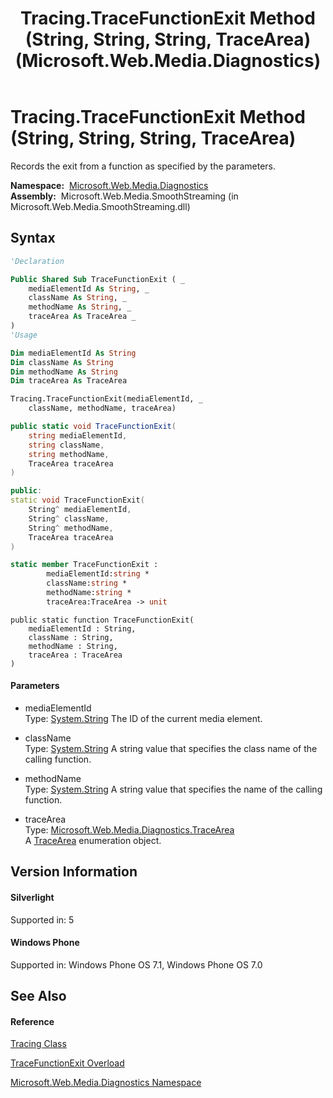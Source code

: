 ﻿---
title: Tracing.TraceFunctionExit Method (String, String, String, TraceArea) (Microsoft.Web.Media.Diagnostics)
TOCTitle: TraceFunctionExit Method (String, String, String, TraceArea)
ms:assetid: M:Microsoft.Web.Media.Diagnostics.Tracing.TraceFunctionExit(System.String,System.String,System.String,Microsoft.Web.Media.Diagnostics.TraceArea)
ms:mtpsurl: https://msdn.microsoft.com/en-us/library/microsoft.web.media.diagnostics.tracing.tracefunctionexit(v=VS.95)
ms:contentKeyID: 46307634
ms.date: 05/31/2012
mtps_version: v=VS.95
dev_langs:
- vb
- csharp
- c++
- fsharp
- jscript
api_location:
- Microsoft.Web.Media.SmoothStreaming.dll
api_name:
- Microsoft.Web.Media.Diagnostics.Tracing.TraceFunctionExit
api_type:
- Managed
topic_type:
- apiref
- kbSyntax
product_family_name: VS
ROBOTS: INDEX,FOLLOW
---

# Tracing.TraceFunctionExit Method (String, String, String, TraceArea)

Records the exit from a function as specified by the parameters.

**Namespace:**  [Microsoft.Web.Media.Diagnostics](microsoft-web-media-diagnostics-namespace_1.md)  
**Assembly:**  Microsoft.Web.Media.SmoothStreaming (in Microsoft.Web.Media.SmoothStreaming.dll)

## Syntax

``` vb
'Declaration

Public Shared Sub TraceFunctionExit ( _
    mediaElementId As String, _
    className As String, _
    methodName As String, _
    traceArea As TraceArea _
)
'Usage

Dim mediaElementId As String
Dim className As String
Dim methodName As String
Dim traceArea As TraceArea

Tracing.TraceFunctionExit(mediaElementId, _
    className, methodName, traceArea)
```

``` csharp
public static void TraceFunctionExit(
    string mediaElementId,
    string className,
    string methodName,
    TraceArea traceArea
)
```

``` c++
public:
static void TraceFunctionExit(
    String^ mediaElementId, 
    String^ className, 
    String^ methodName, 
    TraceArea traceArea
)
```

``` fsharp
static member TraceFunctionExit : 
        mediaElementId:string * 
        className:string * 
        methodName:string * 
        traceArea:TraceArea -> unit 
```

``` jscript
public static function TraceFunctionExit(
    mediaElementId : String, 
    className : String, 
    methodName : String, 
    traceArea : TraceArea
)
```

#### Parameters

  - mediaElementId  
    Type: [System.String](https://msdn.microsoft.com/en-us/library/s1wwdcbf\(v=vs.95\))  
    The ID of the current media element.

<!-- end list -->

  - className  
    Type: [System.String](https://msdn.microsoft.com/en-us/library/s1wwdcbf\(v=vs.95\))  
    A string value that specifies the class name of the calling function.

<!-- end list -->

  - methodName  
    Type: [System.String](https://msdn.microsoft.com/en-us/library/s1wwdcbf\(v=vs.95\))  
    A string value that specifies the name of the calling function.

<!-- end list -->

  - traceArea  
    Type: [Microsoft.Web.Media.Diagnostics.TraceArea](tracearea-enumeration-microsoft-web-media-diagnostics_1.md)  
    A [TraceArea](tracearea-enumeration-microsoft-web-media-diagnostics_1.md) enumeration object.

## Version Information

#### Silverlight

Supported in: 5  

#### Windows Phone

Supported in: Windows Phone OS 7.1, Windows Phone OS 7.0  

## See Also

#### Reference

[Tracing Class](tracing-class-microsoft-web-media-diagnostics_1.md)

[TraceFunctionExit Overload](tracing-tracefunctionexit-method-microsoft-web-media-diagnostics_1.md)

[Microsoft.Web.Media.Diagnostics Namespace](microsoft-web-media-diagnostics-namespace_1.md)

